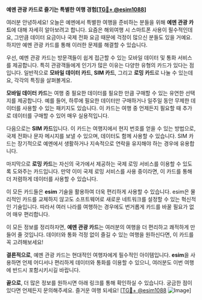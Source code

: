 **예멘 관광 카드로 즐기는 특별한 여행 경험[[TG💪+ @esim1088](https://t.me/s/esim1088)]**

여러분 안녕하세요! 오늘은 예멘에서 특별한 여행을 준비하는 분들을 위해 **예멘 관광 카드**에 대해 자세히 알아보려고 합니다. 요즘은 해외여행 시 스마트폰 사용이 필수적인데요, 그만큼 데이터 요금이나 국제 전화 요금 때문에 걱정이 많으신 분들도 있을 거예요. 하지만 예멘 관광 카드를 통해 이러한 문제를 해결할 수 있습니다.

우선, 예멘 관광 카드는 방문객들이 쉽게 접근할 수 있는 모바일 데이터 및 통화 서비스를 제공합니다. 특히 관광객들에게 인기가 많은 이유는 다양한 유형의 카드가 있다는 점입니다. 일반적으로 **모바일 데이터 카드**, **SIM 카드**, 그리고 **로밍 카드**로 나눌 수 있는데요, 각각의 특징을 살펴볼게요.

**모바일 데이터 카드**는 여행 중 필요한 데이터를 필요한 만큼 구매할 수 있는 유연한 선택지를 제공합니다. 예를 들어, 하루에 필요한 데이터만 구매하거나 일주일 동안 무제한 데이터를 사용할 수 있는 패키지도 있습니다. 이 카드는 여행 중 언제든지 필요할 때 추가로 데이터를 구매할 수 있어 매우 실용적입니다.

다음으로는 **SIM 카드**입니다. 이 카드는 여행지에서 현지 번호를 얻을 수 있는 방법으로, 국제 전화나 문자 메시지를 보낼 수 있으며, 데이터도 함께 사용할 수 있습니다. SIM 카드는 장기적으로 예멘에서 생활하거나 지속적으로 연락을 유지해야 하는 경우에 유용합니다.

마지막으로 **로밍 카드**는 자신의 국가에서 제공하는 국제 로밍 서비스를 이용할 수 있도록 도와주는 카드입니다. 만약 이미 국제 로밍 서비스를 사용 중이라면, 이 카드를 통해 더 저렴하게 데이터를 사용할 수 있습니다.

이 모든 카드들은 **esim** 기술을 활용하여 더욱 편리하게 사용할 수 있습니다. esim은 물리적인 카드를 교체하지 않고도 소프트웨어로 새로운 네트워크를 설정할 수 있는 혁신적인 기술입니다. 따라서 여러 나라를 여행하는 경우에도 번거롭게 카드를 바꿀 필요가 없어 매우 편리합니다.

이 모든 정보를 정리하자면, **예멘 관광 카드**는 여러분의 여행을 더 편리하고 쾌적하게 만들어 줄 것입니다. 데이터와 통화 걱정 없이 즐길 수 있는 여행을 원하신다면, 이 카드를 꼭 고려해보세요!

**결론적으로**, 예멘 관광 카드는 현대적인 여행자에게 필수적인 아이템입니다. **esim**을 사용하면 언제 어디서나 편리하게 데이터와 통화를 이용할 수 있으니, 여러분도 이번 여행에 반드시 포함시키시길 바랍니다.

**끝으로**, 더 많은 정보를 원하시면 아래 링크를 통해 확인하실 수 있습니다. 궁금한 점이 있다면 언제든지 문의해주세요. 즐거운 여행 되세요! [[TG💪+ @esim1088](https://t.me/s/esim1088) ![Image](https://i.postimg.cc/Y0z9fWf4/image.png)]
